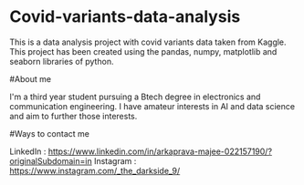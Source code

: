 # Covid-variants-data-analysis
This is a data analysis project with covid variants data taken from Kaggle. This project has been created using the pandas, numpy, matplotlib and seaborn libraries of python.

#About me

I'm a third year student pursuing a Btech degree in electronics and communication engineering. I have amateur interests in AI and data science and aim to further those interests.

#Ways to contact me

LinkedIn : https://www.linkedin.com/in/arkaprava-majee-022157190/?originalSubdomain=in
Instagram : https://www.instagram.com/_the_darkside_9/
